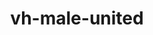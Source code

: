 ---
title: vh-male-united
release_version: v1.2
hra_release_version:
  - v1.2
model_type: ref-organs
description: '[This reference organ set](https://hubmapconsortium.github.io/ccf/pages/ccf-3d-reference-library.html) was created using data from the Visible Human Male, provided by the National Library of Medicine.'
creators:
  - 0000-0003-4066-7531
  - 0000-0002-3333-5646
project_leads:
  - 0000-0002-3321-6137
reviewers:
  - 0000-0002-6703-7647
  - 0000-0001-7655-4833
creation_date: 2022-05-06T00:00:00
license: CC BY 4.0
publisher:  HuBMAP 
funder:  National Institutes of Health 
award_number:  OT2OD026671 
hubmap_id:  HBM527.VTCC.559 
datatable: VH_M_United.glb
doi: https://doi.org/10.48539/HBM527.VTCC.559 
---